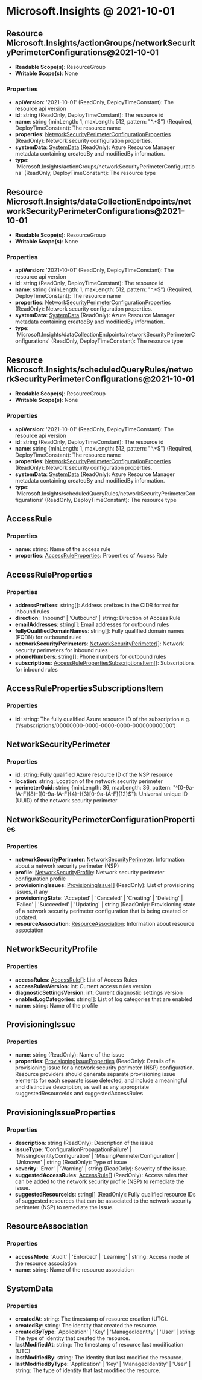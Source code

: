 # Microsoft.Insights @ 2021-10-01

## Resource Microsoft.Insights/actionGroups/networkSecurityPerimeterConfigurations@2021-10-01
* **Readable Scope(s)**: ResourceGroup
* **Writable Scope(s)**: None
### Properties
* **apiVersion**: '2021-10-01' (ReadOnly, DeployTimeConstant): The resource api version
* **id**: string (ReadOnly, DeployTimeConstant): The resource id
* **name**: string {minLength: 1, maxLength: 512, pattern: "^.*$"} (Required, DeployTimeConstant): The resource name
* **properties**: [NetworkSecurityPerimeterConfigurationProperties](#networksecurityperimeterconfigurationproperties) (ReadOnly): Network security configuration properties.
* **systemData**: [SystemData](#systemdata) (ReadOnly): Azure Resource Manager metadata containing createdBy and modifiedBy information.
* **type**: 'Microsoft.Insights/actionGroups/networkSecurityPerimeterConfigurations' (ReadOnly, DeployTimeConstant): The resource type

## Resource Microsoft.Insights/dataCollectionEndpoints/networkSecurityPerimeterConfigurations@2021-10-01
* **Readable Scope(s)**: ResourceGroup
* **Writable Scope(s)**: None
### Properties
* **apiVersion**: '2021-10-01' (ReadOnly, DeployTimeConstant): The resource api version
* **id**: string (ReadOnly, DeployTimeConstant): The resource id
* **name**: string {minLength: 1, maxLength: 512, pattern: "^.*$"} (Required, DeployTimeConstant): The resource name
* **properties**: [NetworkSecurityPerimeterConfigurationProperties](#networksecurityperimeterconfigurationproperties) (ReadOnly): Network security configuration properties.
* **systemData**: [SystemData](#systemdata) (ReadOnly): Azure Resource Manager metadata containing createdBy and modifiedBy information.
* **type**: 'Microsoft.Insights/dataCollectionEndpoints/networkSecurityPerimeterConfigurations' (ReadOnly, DeployTimeConstant): The resource type

## Resource Microsoft.Insights/scheduledQueryRules/networkSecurityPerimeterConfigurations@2021-10-01
* **Readable Scope(s)**: ResourceGroup
* **Writable Scope(s)**: None
### Properties
* **apiVersion**: '2021-10-01' (ReadOnly, DeployTimeConstant): The resource api version
* **id**: string (ReadOnly, DeployTimeConstant): The resource id
* **name**: string {minLength: 1, maxLength: 512, pattern: "^.*$"} (Required, DeployTimeConstant): The resource name
* **properties**: [NetworkSecurityPerimeterConfigurationProperties](#networksecurityperimeterconfigurationproperties) (ReadOnly): Network security configuration properties.
* **systemData**: [SystemData](#systemdata) (ReadOnly): Azure Resource Manager metadata containing createdBy and modifiedBy information.
* **type**: 'Microsoft.Insights/scheduledQueryRules/networkSecurityPerimeterConfigurations' (ReadOnly, DeployTimeConstant): The resource type

## AccessRule
### Properties
* **name**: string: Name of the access rule
* **properties**: [AccessRuleProperties](#accessruleproperties): Properties of Access Rule

## AccessRuleProperties
### Properties
* **addressPrefixes**: string[]: Address prefixes in the CIDR format for inbound rules
* **direction**: 'Inbound' | 'Outbound' | string: Direction of Access Rule
* **emailAddresses**: string[]: Email addresses for outbound rules
* **fullyQualifiedDomainNames**: string[]: Fully qualified domain names (FQDN) for outbound rules
* **networkSecurityPerimeters**: [NetworkSecurityPerimeter](#networksecurityperimeter)[]: Network security perimeters for inbound rules
* **phoneNumbers**: string[]: Phone numbers for outbound rules
* **subscriptions**: [AccessRulePropertiesSubscriptionsItem](#accessrulepropertiessubscriptionsitem)[]: Subscriptions for inbound rules

## AccessRulePropertiesSubscriptionsItem
### Properties
* **id**: string: The fully qualified Azure resource ID of the subscription e.g. ('/subscriptions/00000000-0000-0000-0000-000000000000')

## NetworkSecurityPerimeter
### Properties
* **id**: string: Fully qualified Azure resource ID of the NSP resource
* **location**: string: Location of the network security perimeter
* **perimeterGuid**: string {minLength: 36, maxLength: 36, pattern: "^[0-9a-fA-F]{8}-([0-9a-fA-F]{4}-){3}[0-9a-fA-F]{12}$"}: Universal unique ID (UUID) of the network security perimeter

## NetworkSecurityPerimeterConfigurationProperties
### Properties
* **networkSecurityPerimeter**: [NetworkSecurityPerimeter](#networksecurityperimeter): Information about a network security perimeter (NSP)
* **profile**: [NetworkSecurityProfile](#networksecurityprofile): Network security perimeter configuration profile
* **provisioningIssues**: [ProvisioningIssue](#provisioningissue)[] (ReadOnly): List of provisioning issues, if any
* **provisioningState**: 'Accepted' | 'Canceled' | 'Creating' | 'Deleting' | 'Failed' | 'Succeeded' | 'Updating' | string (ReadOnly): Provisioning state of a network security perimeter configuration that is being created or updated.
* **resourceAssociation**: [ResourceAssociation](#resourceassociation): Information about resource association

## NetworkSecurityProfile
### Properties
* **accessRules**: [AccessRule](#accessrule)[]: List of Access Rules
* **accessRulesVersion**: int: Current access rules version
* **diagnosticSettingsVersion**: int: Current diagnostic settings version
* **enabledLogCategories**: string[]: List of log categories that are enabled
* **name**: string: Name of the profile

## ProvisioningIssue
### Properties
* **name**: string (ReadOnly): Name of the issue
* **properties**: [ProvisioningIssueProperties](#provisioningissueproperties) (ReadOnly): Details of a provisioning issue for a network security perimeter (NSP) configuration. Resource providers should generate separate provisioning issue elements for each separate issue detected, and include a meaningful and distinctive description, as well as any appropriate suggestedResourceIds and suggestedAccessRules

## ProvisioningIssueProperties
### Properties
* **description**: string (ReadOnly): Description of the issue
* **issueType**: 'ConfigurationPropagationFailure' | 'MissingIdentityConfiguration' | 'MissingPerimeterConfiguration' | 'Unknown' | string (ReadOnly): Type of issue
* **severity**: 'Error' | 'Warning' | string (ReadOnly): Severity of the issue.
* **suggestedAccessRules**: [AccessRule](#accessrule)[] (ReadOnly): Access rules that can be added to the network security profile (NSP) to remediate the issue.
* **suggestedResourceIds**: string[] (ReadOnly): Fully qualified resource IDs of suggested resources that can be associated to the network security perimeter (NSP) to remediate the issue.

## ResourceAssociation
### Properties
* **accessMode**: 'Audit' | 'Enforced' | 'Learning' | string: Access mode of the resource association
* **name**: string: Name of the resource association

## SystemData
### Properties
* **createdAt**: string: The timestamp of resource creation (UTC).
* **createdBy**: string: The identity that created the resource.
* **createdByType**: 'Application' | 'Key' | 'ManagedIdentity' | 'User' | string: The type of identity that created the resource.
* **lastModifiedAt**: string: The timestamp of resource last modification (UTC)
* **lastModifiedBy**: string: The identity that last modified the resource.
* **lastModifiedByType**: 'Application' | 'Key' | 'ManagedIdentity' | 'User' | string: The type of identity that last modified the resource.

